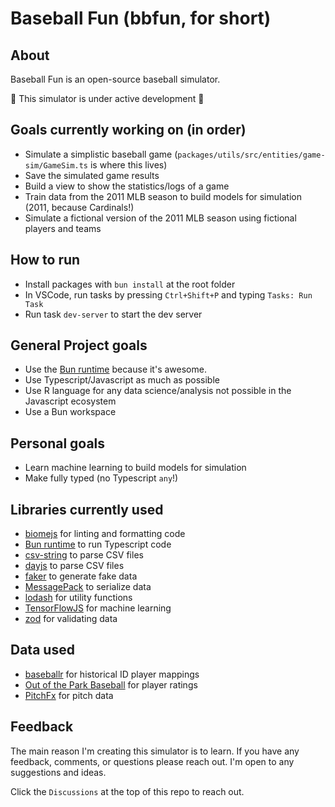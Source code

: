 # Baseball Fun  (bbfun, for short)

## About

Baseball Fun is an open-source baseball simulator.

🚧 This simulator is under active development 🚧

## Goals currently working on (in order)

- Simulate a simplistic baseball game (`packages/utils/src/entities/game-sim/GameSim.ts` is where this lives)
- Save the simulated game results 
- Build a view to show the statistics/logs of a game
- Train data from the 2011 MLB season to build models for simulation (2011, because Cardinals!)
- Simulate a fictional version of the 2011 MLB season using fictional players and teams

## How to run

- Install packages with `bun install` at the root folder
- In VSCode, run tasks by pressing `Ctrl+Shift+P` and typing `Tasks: Run Task`
- Run task `dev-server` to start the dev server

## General Project goals

- Use the [Bun runtime](https://bun.sh/) because it's awesome.
- Use Typescript/Javascript as much as possible
- Use R language for any data science/analysis not possible in the Javascript ecosystem
- Use a Bun workspace

## Personal goals

- Learn machine learning to build models for simulation
- Make fully typed (no Typescript `any`!)

## Libraries currently used

- [biomejs](https://biomejs.dev) for linting and formatting code
- [Bun runtime](https://bun.sh/) to run Typescript code
- [csv-string](https://github.com/Inist-CNRS/node-csv-string) to parse CSV files
- [dayjs](https://github.com/Inist-CNRS/node-csv-string) to parse CSV files
- [faker](https://fakerjs.dev/) to generate fake data
- [MessagePack](https://msgpack.org/index.html) to serialize data
- [lodash](https://lodash.com/) for utility functions
- [TensorFlowJS](https://www.tensorflow.org/js) for machine learning
- [zod](https://zod.dev/) for validating data


## Data used

- [baseballr](https://billpetti.github.io/baseballr/) for historical ID player mappings
- [Out of the Park Baseball](https://www.ootpdevelopments.com/out-of-the-park-baseball-home/) for player ratings
- [PitchFx](https://baseballsavant.mlb.com/statcast_search) for pitch data

## Feedback

The main reason I'm creating this simulator is to learn.  If you have any feedback, comments, or questions please reach out.  I'm open to any suggestions and ideas.

Click the `Discussions` at the top of this repo to reach out.





